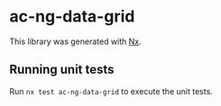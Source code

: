 # ac-ng-data-grid

This library was generated with [Nx](https://nx.dev).

## Running unit tests

Run `nx test ac-ng-data-grid` to execute the unit tests.
